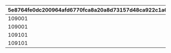 |5e8764fe0dc200964afd6770fca8a20a8d73157d48ca922c1a63eb175696bc3b|46d423a810e680258c7663879506150f9464207615c77bb592c8f68f8fe805cf|934b5d0fc51a84dde30fc00783fd733774e4200c6a64442e67b398e9d7d2690b|27305949e5fe1b546ea697f57c36452b415b8ac709ccae2cb3c1a9e0cacb4543|cb62425d9453502691241cfb2ae5bc04da886d94a72533c3846a93cfd3cf6d1d|43c5c44b571cd21810ce9737dee2df00c199de9a94e60e3982df1f4e86e26688|f193e6dbd7305856efeb0ac913174262a12e4850f7cbf1bc2107433d3983a471|7833ad0aabfa2daf1315f2efe3246968af4f9f130d6fe4d96373fcb7d92f4bcc|0099358b933f319e8df9d57c8c9199db6df6f180176430d6010df49bc0b61d77|
| --- | --- | --- | --- | --- | --- | --- | --- | --- |
|109001|5000|24003|24001|24005|0|1|24004|24002|
|109001|-1|24008|24006|24010|5001|2|24009|24007|
|109101|5000|24013|24011|24015|0|3|24017|24012|
|109101|-1|24018|24016|24020|5001|4|24019|24014|